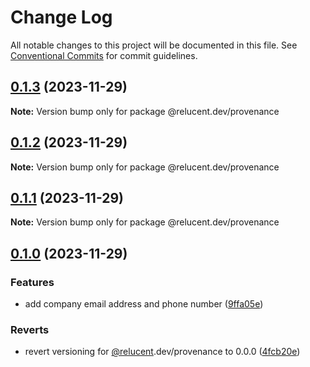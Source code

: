 # Change Log

All notable changes to this project will be documented in this file.
See [Conventional Commits](https://conventionalcommits.org) for commit guidelines.

## [0.1.3](https://github.com/RelucentDev/relucent-pkg/compare/@relucent.dev/provenance@0.1.2...@relucent.dev/provenance@0.1.3) (2023-11-29)

**Note:** Version bump only for package @relucent.dev/provenance





## [0.1.2](https://github.com/RelucentDev/relucent-pkg/compare/@relucent.dev/provenance@0.1.1...@relucent.dev/provenance@0.1.2) (2023-11-29)

**Note:** Version bump only for package @relucent.dev/provenance





## [0.1.1](https://github.com/RelucentDev/relucent-pkg/compare/@relucent.dev/provenance@0.1.0...@relucent.dev/provenance@0.1.1) (2023-11-29)

**Note:** Version bump only for package @relucent.dev/provenance





## [0.1.0](https://github.com/RelucentDev/relucent-pkg/compare/@relucent.dev/provenance@3.0.0...@relucent.dev/provenance@0.1.0) (2023-11-29)


### Features

* add company email address and phone number ([9ffa05e](https://github.com/RelucentDev/relucent-pkg/commit/9ffa05e3c537ddea780adef03df0859b72d87dff))


### Reverts

* revert versioning for [@relucent](https://github.com/relucent).dev/provenance to 0.0.0 ([4fcb20e](https://github.com/RelucentDev/relucent-pkg/commit/4fcb20e61de3143ccac0b39f90914fb86a742863))
